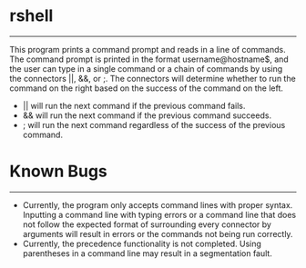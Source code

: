 # rshell
---
This program prints a command prompt and reads in a line of commands. The command prompt is printed in the format username@hostname$, and the user can type in a single command or a chain of commands by using the connectors ||, &&, or ;. The connectors will determine whether to run the command on the right based on the success of the command on the left.

* || will run the next command if the previous command fails.
* && will run the next command if the previous command succeeds.
* ;  will run the next command regardless of the success of the previous command.


# Known Bugs
---

* Currently, the program only accepts command lines with proper syntax. Inputting a command line with typing errors or a command line that does not follow the expected format of surrounding every connector by arguments will result in errors or the commands not being run correctly.
* Currently, the precedence functionality is not completed. Using parentheses in a command line may result in a segmentation fault.
